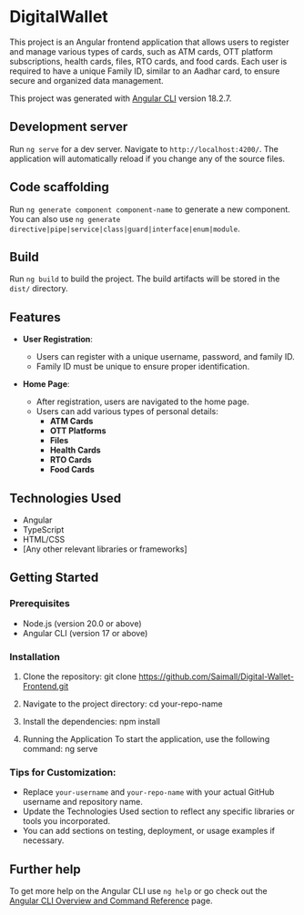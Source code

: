 # DigitalWallet

This project is an Angular frontend application that allows users to register and manage various types of cards, such as ATM cards, OTT platform subscriptions, health cards, files, RTO cards, and food cards. Each user is required to have a unique Family ID, similar to an Aadhar card, to ensure secure and organized data management.

This project was generated with [Angular CLI](https://github.com/angular/angular-cli) version 18.2.7.

## Development server

Run `ng serve` for a dev server. Navigate to `http://localhost:4200/`. The application will automatically reload if you change any of the source files.

## Code scaffolding

Run `ng generate component component-name` to generate a new component. You can also use `ng generate directive|pipe|service|class|guard|interface|enum|module`.

## Build

Run `ng build` to build the project. The build artifacts will be stored in the `dist/` directory.

## Features
- **User Registration**: 
  - Users can register with a unique username, password, and family ID.
  - Family ID must be unique to ensure proper identification.

- **Home Page**:
  - After registration, users are navigated to the home page.
  - Users can add various types of personal details:
    - **ATM Cards**
    - **OTT Platforms**
    - **Files**
    - **Health Cards**
    - **RTO Cards**
    - **Food Cards**

## Technologies Used
- Angular
- TypeScript
- HTML/CSS
- [Any other relevant libraries or frameworks]

## Getting Started

### Prerequisites
- Node.js (version 20.0 or above)
- Angular CLI (version 17 or above)

### Installation
1. Clone the repository:
   git clone https://github.com/Saimall/Digital-Wallet-Frontend.git

2. Navigate to the project directory:
   cd your-repo-name
3. Install the dependencies:
   npm install
4. Running the Application
 To start the application, use the following command:
   ng serve


### Tips for Customization:
- Replace `your-username` and `your-repo-name` with your actual GitHub username and repository name.
- Update the Technologies Used section to reflect any specific libraries or tools you incorporated.
- You can add sections on testing, deployment, or usage examples if necessary.


## Further help

To get more help on the Angular CLI use `ng help` or go check out the [Angular CLI Overview and Command Reference](https://angular.dev/tools/cli) page.
